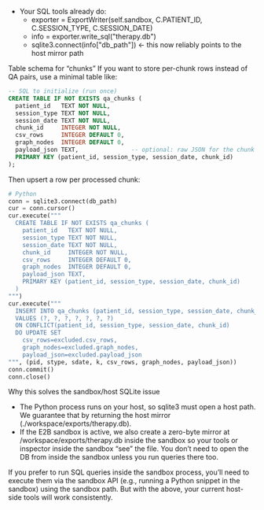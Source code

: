- Your SQL tools already do:
    - exporter = ExportWriter(self.sandbox, C.PATIENT_ID, C.SESSION_TYPE, C.SESSION_DATE)
    - info = exporter.write_sql("therapy.db")
    - sqlite3.connect(info["db_path"]) ← this now reliably points to the host mirror path

Table schema for “chunks” If you want to store per-chunk rows instead of QA pairs, use a minimal table like:
``` sql
-- SQL to initialize (run once)
CREATE TABLE IF NOT EXISTS qa_chunks (
  patient_id   TEXT NOT NULL,
  session_type TEXT NOT NULL,
  session_date TEXT NOT NULL,
  chunk_id     INTEGER NOT NULL,
  csv_rows     INTEGER DEFAULT 0,
  graph_nodes  INTEGER DEFAULT 0,
  payload_json TEXT,               -- optional: raw JSON for the chunk
  PRIMARY KEY (patient_id, session_type, session_date, chunk_id)
);
```
Then upsert a row per processed chunk:
``` python
# Python
conn = sqlite3.connect(db_path)
cur = conn.cursor()
cur.execute("""
  CREATE TABLE IF NOT EXISTS qa_chunks (
    patient_id   TEXT NOT NULL,
    session_type TEXT NOT NULL,
    session_date TEXT NOT NULL,
    chunk_id     INTEGER NOT NULL,
    csv_rows     INTEGER DEFAULT 0,
    graph_nodes  INTEGER DEFAULT 0,
    payload_json TEXT,
    PRIMARY KEY (patient_id, session_type, session_date, chunk_id)
  )
""")
cur.execute("""
  INSERT INTO qa_chunks (patient_id, session_type, session_date, chunk_id, csv_rows, graph_nodes, payload_json)
  VALUES (?, ?, ?, ?, ?, ?, ?)
  ON CONFLICT(patient_id, session_type, session_date, chunk_id)
  DO UPDATE SET
    csv_rows=excluded.csv_rows,
    graph_nodes=excluded.graph_nodes,
    payload_json=excluded.payload_json
""", (pid, stype, sdate, k, csv_rows, graph_nodes, payload_json))
conn.commit()
conn.close()
```
Why this solves the sandbox/host SQLite issue
- The Python process runs on your host, so sqlite3 must open a host path. We guarantee that by returning the host mirror (./workspace/exports/therapy.db).
- If the E2B sandbox is active, we also create a zero-byte mirror at /workspace/exports/therapy.db inside the sandbox so your tools or inspector inside the sandbox “see” the file. You don’t need to open the DB from inside the sandbox unless you run queries there too.

If you prefer to run SQL queries inside the sandbox process, you’ll need to execute them via the sandbox API (e.g., running a Python snippet in the sandbox) using the sandbox path. But with the above, your current host-side tools will work consistently.
